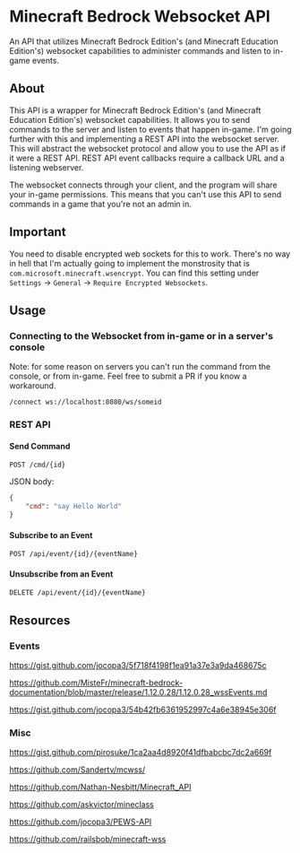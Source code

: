 # Minecraft Bedrock Websocket API

An API that utilizes Minecraft Bedrock Edition's (and Minecraft Education Edition's) websocket capabilities to administer commands and listen to in-game events.

## About

This API is a wrapper for Minecraft Bedrock Edition's (and Minecraft Education Edition's) websocket capabilities. It allows you to send commands to the server and listen to events that happen in-game. I'm going further with this and implementing a REST API into the websocket server. This will abstract the websocket protocol and allow you to use the API as if it were a REST API. REST API event callbacks require a callback URL and a listening webserver.

The websocket connects through your client, and the program will share your in-game permissions. This means that you can't use this API to send commands in a game that you're not an admin in.

## Important

You need to disable encrypted web sockets for this to work. There's no way in hell that I'm actually going to implement the monstrosity that is `com.microsoft.minecraft.wsencrypt`. You can find this setting under `Settings` -> `General` -> `Require Encrypted Websockets`.

## Usage

### Connecting to the Websocket from in-game or in a server's console

Note: for some reason on servers you can't run the command from the console, or from in-game. Feel free to submit a PR if you know a workaround.

```
/connect ws://localhost:8080/ws/someid
```

### REST API

#### Send Command

```http
POST /cmd/{id}
```

JSON body:

```json
{
    "cmd": "say Hello World"
}
```

#### Subscribe to an Event

```http
POST /api/event/{id}/{eventName}
```

#### Unsubscribe from an Event

```http
DELETE /api/event/{id}/{eventName}
```

## Resources

### Events

<https://gist.github.com/jocopa3/5f718f4198f1ea91a37e3a9da468675c>

<https://github.com/MisteFr/minecraft-bedrock-documentation/blob/master/release/1.12.0.28/1.12.0.28_wssEvents.md>

<https://gist.github.com/jocopa3/54b42fb6361952997c4a6e38945e306f>

### Misc

<https://gist.github.com/pirosuke/1ca2aa4d8920f41dfbabcbc7dc2a669f>

<https://github.com/Sandertv/mcwss/>

<https://github.com/Nathan-Nesbitt/Minecraft_API>

<https://github.com/askvictor/mineclass>

<https://github.com/jocopa3/PEWS-API>

<https://github.com/railsbob/minecraft-wss>
